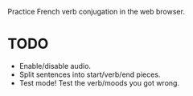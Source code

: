 Practice French verb conjugation in the web browser.

TODO
====
* Enable/disable audio.
* Split sentences into start/verb/end pieces.
* Test mode! Test the verb/moods you got wrong.
